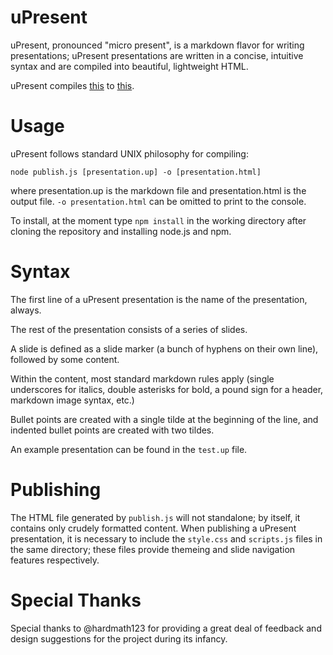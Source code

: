 uPresent
=============

uPresent, pronounced "micro present", is a markdown flavor for writing presentations; uPresent presentations are written in a concise, intuitive syntax and are compiled into beautiful, lightweight HTML.

uPresent compiles [this](https://github.com/bobbybee/uPresent/blob/master/test.up) to [this](http://backtick.town/~alyssa/test.html#slide0).

Usage
=============

uPresent follows standard UNIX philosophy for compiling:

    node publish.js [presentation.up] -o [presentation.html]

 where presentation.up is the markdown file and presentation.html is the output file. `-o presentation.html` can be omitted to print to the console.

To install, at the moment type `npm install` in the working directory after cloning the repository and installing node.js and npm.

Syntax
============
The first line of a uPresent presentation is the name of the presentation, always.

The rest of the presentation consists of a series of slides.

A slide is defined as a slide marker (a bunch of hyphens on their own line), followed by some content.

Within the content, most standard markdown rules apply (single underscores for italics, double asterisks for bold, a pound sign for a header, markdown image syntax, etc.)

Bullet points are created with a single tilde at the beginning of the line, and indented bullet points are created with two tildes.

An example presentation can be found in the `test.up` file.

Publishing
=============

The HTML file generated by `publish.js` will not standalone; by itself, it contains only crudely formatted content. When publishing a uPresent presentation, it is necessary to include the `style.css` and `scripts.js` files in the same directory; these files provide themeing and slide navigation features respectively.

Special Thanks
==============

Special thanks to @hardmath123 for providing a great deal of feedback and design suggestions for the project during its infancy.
